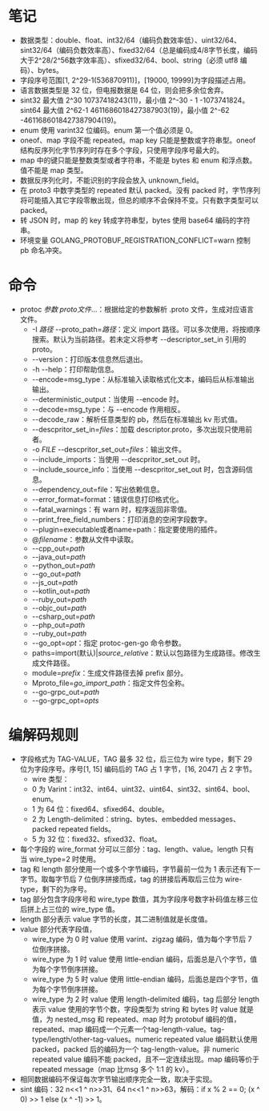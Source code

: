 # 笔记

- 数据类型：double、float、int32/64（编码负数效率低）、uint32/64、sint32/64（编码负数效率高）、fixed32/64（总是编码成4/8字节长度，编码大于2^28/2^56数字效率高）、sfixed32/64、bool、string（必须 utf8 编码）、bytes。
- 字段序号范围[1, 2^29-1(536870911)]，[19000, 19999]为字段描述占用。
- 语言数据类型是 32 位，但电报数据是 64 位，则会把多余位舍弃。
- sint32 最大值 2^30 10737418243(11)，最小值 2^-30 - 1 -1073741824。sint64 最大值 2^62-1 4611686018427387903(19)，最小值 2^-62 -4611686018427387904(19)。
- enum 使用 varint32 位编码。enum 第一个值必须是 0。
- oneof、map 字段不能 repeated。map key 只能是整数或字符串型。oneof 结构反序列化字节序列时存在多个字段，只使用字段序号最大的。
- map 中的键只能是整数类型或者字符串，不能是 bytes 和 enum 和浮点数。值不能是 map 类型。
- 数据反序列化时，不能识别的字段会放入 unknown_field。
- 在 proto3 中数字类型的 repeated 默认 packed。没有 packed 时，字节序列将可能插入其它字段零散出现，但总的顺序不会保持不变。只有数字类型可以 packed。
- 转 JSON 时，map 的 key 转成字符串型，bytes 使用 base64 编码的字符串。
- 环境变量 GOLANG_PROTOBUF_REGISTRATION_CONFLICT=warn 控制 pb 命名冲突。

# 命令

- protoc *参数* *proto文件*...：根据给定的参数解析 .proto 文件，生成对应语言文件。
    - -I *路径* --proto_path=*路径*：定义 import 路径。可以多次使用，将按顺序搜索。默认为当前路径。若未定义将参考 --descriptor_set_in 引用的 proto。
    - --version：打印版本信息然后退出。
    - -h --help：打印帮助信息。
    - --encode=msg_type：从标准输入读取格式化文本，编码后从标准输出输出。
    - --deterministic_output：当使用 --encode 时。
    - --decode=msg_type：与 --encode 作用相反。
    - --decode_raw：解析任意类型的 pb，然后在标准输出 kv 形式值。
    - --descpritor_set_in=*files*：加载 descriptor.proto，多次出现只使用前者。
    - -o *FILE* --descpritor_set_out=*files*：输出文件。
    - --include_imports：当使用 --descpritor_set_out 时。
    - --include_source_info：当使用 --descpritor_set_out 时，包含源码信息。
    - --dependency_out=file：写出依赖信息。
    - --error_format=format：错误信息打印格式化。
    - --fatal_warnings：有 warn 时，程序返回非零值。
    - --print_free_field_numbers：打印消息的空闲字段数字。
    - --plugin=executable或者name=path：指定要使用的插件。
    - @*filename*：参数从文件中读取。
    - --cpp_out=*path*
    - --java_out=*path*
    - --python_out=*path*
    - --go_out=*path*
    - --js_out=*path*
    - --kotlin_out=*path*
    - --ruby_out=*path*
    - --objc_out=*path*
    - --csharp_out=*path*
    - --php_out=*path*
    - --ruby_out=*path*
    - --go_opt=*opt*：指定 protoc-gen-go 命令参数。
    - paths=import(默认)|*source_relative*：默认以包路径为生成路径。修改生成文件路径。
    - module=*prefix*：生成文件路径去掉 prefix 部分。
    - Mproto_file=*go_import_path*：指定文件包全称。
    - --go-grpc_out=*path*
    - --go-grpc_opt=*opts*

# 编解码规则

- 字段格式为 TAG-VALUE，TAG 最多 32 位，后三位为 wire type，剩下 29 位为字段序号。序号[1, 15] 编码后的 TAG 占 1 字节，[16, 2047] 占 2 字节。
    - wire 类型：
    - 0 为 Varint：int32、int64、uint32、uint64、sint32、sint64、bool、enum。
    - 1 为 64 位：fixed64、sfixed64、double。
    - 2 为 Length-delimited：string、bytes、embedded messages、packed repeated fields。
    - 5 为 32 位：fixed32、sfixed32、float。
- 每个字段的 wire_format 分可以三部分：tag、length、value。length 只有当 wire_type=2 时使用。
- tag 和 length 部分使用一个或多个字节编码，字节最前一位为 1 表示还有下一字节。取每字节后 7 位倒序拼接而成，tag 的拼接后再取后三位为 wire-type，剩下的为序号。
- tag 部分包含字段序号和 wire_type 数值，其为字段序号数字补码值左移三位后拼上占三位的  wire_type 值。
- length 部分表示 value 字节的长度，其二进制值就是长度值。
- value 部分代表字段值，
    - wire_type 为 0 时 value 使用 varint、zigzag 编码，值为每个字节后 7 位倒序拼接。
    - wire_type 为 1 时 value 使用 little-endian 编码，后面总是八个字节，值为每个字节倒序拼接。
    - wire_type 为 5 时 value 使用 little-endian 编码，后面总是四个字节，值为每个字节倒序拼接。
    - wire_type 为 2 时 value 使用 length-delimited 编码，tag 后部分 length 表示 value 使用的字节个数，字段类型为 string 和 bytes 时 value 就是值，为 nested_msg 和 repeated、map 时为 protobuf 编码的值，repeated、map 编码成一个元素一个tag-length-value。tag-type/length/other-tag-values。numeric repeated value 编码默认使用 packed，packed 后的编码为一个 tag-length-value。非 numeric repeated value 编码不能 packed，且不一定连续出现。map 编码等价于 repeated message（map 比msg 多个 1:1 的 kv）。
- 相同数据编码不保证每次字节输出顺序完全一致，取决于实现。 
- sint 编码：32 n<<1 ^ n>>31、64 n<<1 ^ n>>63，解码：if x % 2 == 0; (x ^ 0) >> 1 else (x ^ -1) >> 1。
